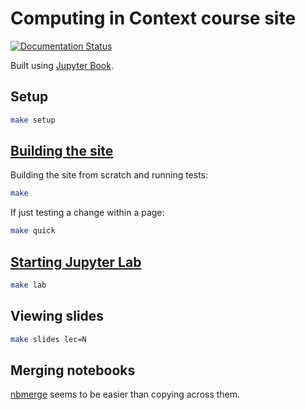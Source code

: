 # Computing in Context course site

[![Documentation Status](https://readthedocs.org/projects/computing-in-context/badge/?version=latest)](https://computing-in-context.afeld.me/?badge=latest)

Built using [Jupyter Book](https://jupyterbook.org/).

## Setup

```sh
make setup
```

## [Building the site](https://jupyterbook.org/en/stable/basics/build.html#build-via-the-command-line)

Building the site from scratch and running tests:

```sh
make
```

If just testing a change within a page:

```sh
make quick
```

## [Starting Jupyter Lab](https://jupyterlab.readthedocs.io/en/stable/getting_started/starting.html)

```sh
make lab
```

## Viewing slides

```sh
make slides lec=N
```

## Merging notebooks

[nbmerge](https://github.com/jbn/nbmerge?tab=readme-ov-file#usage) seems to be easier than copying across them.
